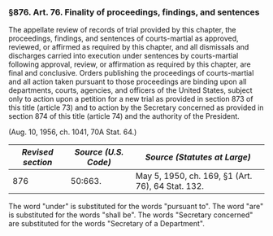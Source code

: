 ### §876. Art. 76. Finality of proceedings, findings, and sentences ###

The appellate review of records of trial provided by this chapter, the proceedings, findings, and sentences of courts-martial as approved, reviewed, or affirmed as required by this chapter, and all dismissals and discharges carried into execution under sentences by courts-martial following approval, review, or affirmation as required by this chapter, are final and conclusive. Orders publishing the proceedings of courts-martial and all action taken pursuant to those proceedings are binding upon all departments, courts, agencies, and officers of the United States, subject only to action upon a petition for a new trial as provided in section 873 of this title (article 73) and to action by the Secretary concerned as provided in section 874 of this title (article 74) and the authority of the President.

(Aug. 10, 1956, ch. 1041, 70A Stat. 64.)

|*Revised section*|*Source (U.S. Code)*|          *Source (Statutes at Large)*           |
|-----------------|--------------------|-------------------------------------------------|
|       876       |      50:663.       |May 5, 1950, ch. 169, §1 (Art. 76), 64 Stat. 132.|

The word "under" is substituted for the words "pursuant to". The word "are" is substituted for the words "shall be". The words "Secretary concerned" are substituted for the words "Secretary of a Department".